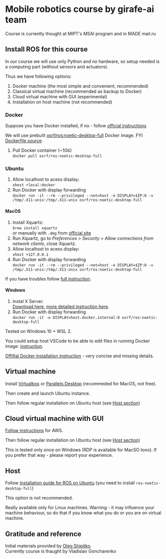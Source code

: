 # Mobile robotics course by girafe-ai team

Course is currently thought at MIPT's MSAI program and in MADE mail.ru

## Install ROS for this course

In our course we will use only Python and no hardware, so setup needed is a
computing part (without sensors and actuators).

Thus we have following options:

1. Docker machine (the most simple and convenient, recommended)
1. Classical virtual machine (recommended as backup to Docker)
1. Cloud virtual machine with GUI (experimental)
1. Installation on host machine (not recommended)

### Docker

Suppose you have Docker installed, if no - follow
[official instructions](https://docs.docker.com/get-docker/)

We will use prebuilt
[osrf/ros:noetic-desktop-full](https://hub.docker.com/layers/ros/osrf/ros/noetic-desktop-full/images/sha256-9cb69b409a9a93c8bfa4faacf9b27bf705ce182021cb26c2a9667bb5c5513a67?context=explore)
Docker image. FYI
[Dockerfile source](<(https://github.com/osrf/docker_images/blob/master/ros/noetic/ubuntu/focal/desktop-full/Dockerfile)>).

1. Pull Docker container (~1Gb)<br> `docker pull osrf/ros:noetic-desktop-full`

### Ubuntu

1. Allow localhost to acess display:<br> `xhost +local:docker`
1. Run Docker with display forwarding<br>
   `docker run -it --rm --privileged --net=host -e DISPLAY=$IP:0 -v /tmp/.X11-unix:/tmp/.X11-unix osrf/ros:noetic-desktop-full`

#### MacOS

1. Install Xquartz:<br> `brew install xquartz`<br> or manually with `.dmg` from
   [official site](https://www.xquartz.org/)
1. Run Xquartz, go to _Preferences > Security > Allow connections from network
   clients_, close Xquartz.
1. Allow localhost to acess display:<br> `xhost +127.0.0.1`
1. Run Docker with display forwarding<br>
   `docker run -it --rm --privileged --net=host -e DISPLAY=$IP:0 -v /tmp/.X11-unix:/tmp/.X11-unix osrf/ros:noetic-desktop-full`

If you have troubles follow
[full instruction](https://desertbot.io/blog/ros-turtlesim-beginners-guide-mac).

#### Windows

1. Instal X Server.<br>
   [Download here](https://sourceforge.net/projects/vcxsrv/),
   [more detailed instruction here](https://dev.to/darksmile92/run-gui-app-in-linux-docker-container-on-windows-host-4kde).
1. Run Docker with display forwarding<br>
   `docker run -it -e DISPLAY=host.docker.internal:0 osrf/ros:noetic-desktop-full`

Tested on Windows 10 + WSL 2.

You could setup host VSCode to be able to edit files in running Docker image:
[instruction](https://www.cloudsavvyit.com/12837/how-to-edit-code-in-docker-containers-with-visual-studio-code/).

[Offifial Docker installation instruction](http://wiki.ros.org/docker/Tutorials/Docker) -
very concise and missing details.

## Virtual machine

Install [Virtualbox](https://www.virtualbox.org/wiki/Downloads) or
[Parallels Desktop](https://www.parallels.com/products/desktop/) (recommeded for
MacOS, not free).

Then create and launch Ubuntu instance.

Then follow regular installation on Ubuntu host (see [Host section](#host))

## Cloud virtual machine with GUI

[Follow instructions](https://dev.to/easyawslearn/how-to-setup-gui-on-amazon-ec2-ubuntu-server-4mgn)
for AWS.

Then follow regular installation on Ubuntu host (see [Host section](#host))

This is tested only once on Windows (RDP is available for MacSO tooo). If you
prefer that way - please report your experience.

## Host

Follow
[installation guide for ROS on Ubuntu](http://wiki.ros.org/noetic/Installation/Ubuntu)
(you need to install `ros-noetic-desktop-full`)

This option is not recommended.

Really available only for Linux machines. Warning - it may influence your
machine behaviour, so do that if you know what you do or you are on virtual
machine.

## Gratitude and reference

Initial materials provided by [Oleg Shipitko](https://www.oleg-shipitko.com/).\
Currently course is thaught by Vladislav Goncharenko
